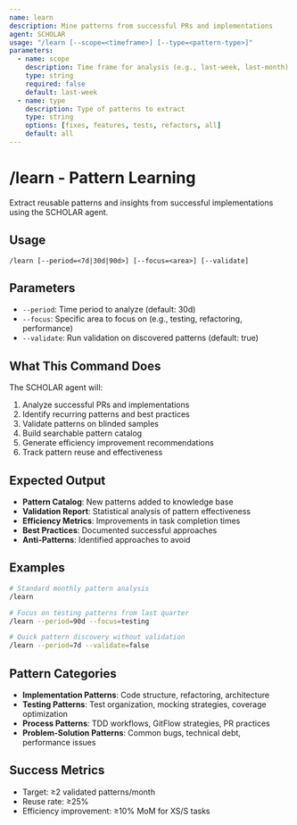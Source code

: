 ```yaml
---
name: learn
description: Mine patterns from successful PRs and implementations
agent: SCHOLAR
usage: "/learn [--scope=<timeframe>] [--type=<pattern-type>]"
parameters:
  - name: scope
    description: Time frame for analysis (e.g., last-week, last-month)
    type: string
    required: false
    default: last-week
  - name: type
    description: Type of patterns to extract
    type: string
    options: [fixes, features, tests, refactors, all]
    default: all
---
```


# /learn - Pattern Learning

Extract reusable patterns and insights from successful implementations using the SCHOLAR agent.

## Usage
```
/learn [--period=<7d|30d|90d>] [--focus=<area>] [--validate]
```

## Parameters
- `--period`: Time period to analyze (default: 30d)
- `--focus`: Specific area to focus on (e.g., testing, refactoring, performance)
- `--validate`: Run validation on discovered patterns (default: true)

## What This Command Does
The SCHOLAR agent will:
1. Analyze successful PRs and implementations
2. Identify recurring patterns and best practices
3. Validate patterns on blinded samples
4. Build searchable pattern catalog
5. Generate efficiency improvement recommendations
6. Track pattern reuse and effectiveness

## Expected Output
- **Pattern Catalog**: New patterns added to knowledge base
- **Validation Report**: Statistical analysis of pattern effectiveness
- **Efficiency Metrics**: Improvements in task completion times
- **Best Practices**: Documented successful approaches
- **Anti-Patterns**: Identified approaches to avoid

## Examples
```bash
# Standard monthly pattern analysis
/learn

# Focus on testing patterns from last quarter
/learn --period=90d --focus=testing

# Quick pattern discovery without validation
/learn --period=7d --validate=false
```

## Pattern Categories
- **Implementation Patterns**: Code structure, refactoring, architecture
- **Testing Patterns**: Test organization, mocking strategies, coverage optimization
- **Process Patterns**: TDD workflows, GitFlow strategies, PR practices
- **Problem-Solution Patterns**: Common bugs, technical debt, performance issues

## Success Metrics
- Target: ≥2 validated patterns/month
- Reuse rate: ≥25%
- Efficiency improvement: ≥10% MoM for XS/S tasks